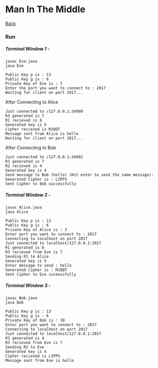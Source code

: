 # Man In The Middle

[Back](../../../)

### Run

##### Terminal Window 1 - 
```
javac Eve.java
java Eve
```
```
Public Key p is : 13
Public Key g is : 6
Private Key of Eve is : 7
Enter the port you want to connect to : 2017
Waiting for client on port 2017...
```
After Connecting to Alice
```
Just connected to /127.0.0.1:34990
R3 generated is 7
R1 recieved is 8
Generated key is 5
Cipher recieved is MJQQT
Message sent from Alice is hello
Waiting for client on port 2017...
```
After Connecting to Bob
```
Just connected to /127.0.0.1:34992
R3 generated is 7
R2 recieved is 4
Generated key is 4
Send message to Bob (hello) (Hit enter to send the same message):
Generated Cipher is : LIPPS
Sent Cipher to Bob successfully
```
##### Terminal Window 2 -
```
javac Alice.java
java Alice
```
```
Public Key p is : 13
Public Key g is : 6
Private Key of Alice is : 3
Enter port you want to connect to : 2017
Connecting to localhost on port 2017
Just connected to localhost/127.0.0.1:2017
R1 generated is 8
R3 recieved from Eve is 7
Sending R1 to Alice
Generated key is 5
Enter message to send : hello
Generated Cipher is : MJQQT
Sent Cipher to Eve suceessfully
```
##### Terminal Window 3 -
```
javac Bob.java
java Bob
```
```
Public Key p is : 13
Public Key g is : 6
Private Key of Bob is : 10
Enter port you want to connect to : 2017
Connecting to localhost on port 2017
Just connected to localhost/127.0.0.1:2017
R1 generated is 4
R3 recieved from Eve is 7
Sending R2 to Eve
Generated key is 4
Cipher recieved is LIPPS
Message sent from Eve is hello
```
